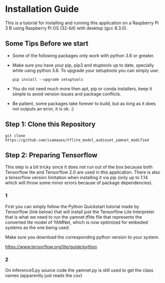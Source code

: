 # Installation Guide
This is a tutorial for installing and running this application on a Raspberry Pi 3 B using Raspberry Pi OS (32-bit) with desktop (gcc 8.3.0).
## Some Tips Before we start
- Some of the following packages only work with python 3.6 or greater.
- Make sure you have your pip, pip3 and stuptools up to date, specially while using python 3.6.
To upgrade your setuptools you can simply use:

  ```pip install --upgrade setuptools```
- You do not need much more then apt, pip or conda installers, keep it simple to avoid version issues and package conflicts.
- Be patient, some packages take forever to build, but as long as it does not outputs an error, it is ok. :)

## Step 1: Clone this Repository
```git clone https://github.com/isamaues/tflite_model_audioset_yamnet_modified```
## Step 2: Preparing Tensorflow
This step is a bit tricky since it does not run out of the box because both Tensorflow lite and Tensorflow 2.0 are used in this application. There is also a tensorflow version limitation when installing it via pip (only up to 1.14 which will throw some minor errors because of package dependencies).

### 1 
First you can simply follow the Python Quickstart tutorial made by Tensorflow (link below) that will install just the Tensorflow Lite Interpreter that is what we need to run the yamnet.tflite file that represents the converted lite model of YAMNet, which is now optimized for embeded systems as the one being used.

Make sure you download the corresponding python version to your system.

https://www.tensorflow.org/lite/guide/python

### 2
On inference5.py source code the yamnet.py is still used to get the class names (apparently just reads the csv)
